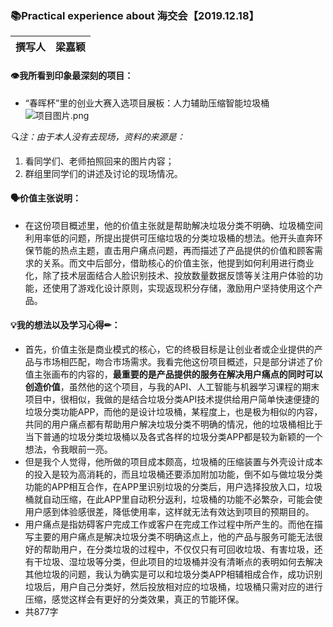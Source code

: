 ### 📚Practical experience about 海交会【2019.12.18】

| 撰写人  | 梁嘉颖  | 
|:-:|:-:|

#### 👁我所看到印象最深刻的项目：
- “春晖杯”里的创业大赛入选项目展板：人力辅助压缩智能垃圾桶<br>
![项目图片.png](https://upload-images.jianshu.io/upload_images/9509773-4916de328a3388ce.png?imageMogr2/auto-orient/strip%7CimageView2/2/w/1240)

*🔍注：由于本人没有去现场，资料的来源是：*
1. 看同学们、老师拍照回来的图片内容；
2. 群组里同学们的讲述及讨论的现场情况。
#### 🗣价值主张说明：
- 在这份项目概述里，他的价值主张就是帮助解决垃圾分类不明确、垃圾桶空间利用率低的问题，所提出提供可压缩垃圾的分类垃圾桶的想法。他开头直奔环保节能的热点主题，直击用户痛点问题，再而描述了产品提供的价值和顾客需求的关系。而文中后部分，借助核心的价值主张，他提到如何利用进行商业化，除了技术层面结合人脸识别技术、投放数量数据反馈等关注用户体验的功能，还使用了游戏化设计原则，实现返现积分存储，激励用户坚持使用这个产品。
#### 💡我的想法以及学习心得✏：
- 首先，价值主张是商业模式的核心，它的终极目标是让创业者或企业提供的产品与市场相匹配，吻合市场需求。我看完他这份项目概述，只是部分讲述了价值主张画布的内容的，**最重要的是产品提供的服务在解决用户痛点的同时可以创造价值**，虽然他的这个项目，与我的API、人工智能与机器学习课程的期末项目中，很相似，我做的是结合垃圾分类API技术提供给用户简单快速便捷的垃圾分类功能APP，而他的是设计垃圾桶，某程度上，也是极为相似的内容，共同的用户痛点都有帮助用户解决垃圾分类不明确的情况，他的垃圾桶相比于当下普通的垃圾分类垃圾桶以及各式各样的垃圾分类APP都是较为新颖的一个想法，令我眼前一亮。
- 但是我个人觉得，他所做的项目成本颇高，垃圾桶的压缩装置与外壳设计成本的投入是较为高消耗的，而且垃圾桶还要添加附加功能，倒不如与做垃圾分类功能的APP相互合作，在APP里识别垃圾的分类后，用户选择投放入口，垃圾桶就自动压缩，在此APP里自动积分返利，垃圾桶的功能不必繁杂，可能会使用户感到体验感很差，降低使用率，这样就无法有效达到项目的预期目的。
- 用户痛点是指妨碍客户完成工作或客户在完成工作过程中所产生的。而他在描写主要的用户痛点是解决垃圾分类不明确这点上，他的产品与服务可能无法很好的帮助用户，在分类垃圾的过程中，不仅仅只有可回收垃圾、有害垃圾，还有干垃圾、湿垃圾等分类，但此项目的垃圾桶并没有清晰点的表明如何去解决其他垃圾的问题，我认为确实是可以和垃圾分类APP相辅相成合作，成功识别垃圾后，用户自己分类好，然后投放相对应的垃圾桶，垃圾桶只需对应的进行压缩，感觉这样会有更好的分类效果，真正的节能环保。
- 共877字
